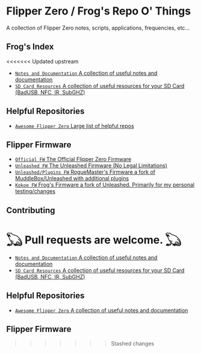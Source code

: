# Flipper Zero / Frog's Repo O' Things
A collection of Flipper Zero notes, scripts, applications, frequencies, etc... 

## Frog's Index
<<<<<<< Updated upstream
- [`Notes and Documentation` A collection of useful notes and documentation](https://github.com/FroggMaster/FlipperZero/tree/main/Notes%20and%20Documentation)
- [`SD Card Resources` A collection of useful resources for your SD Card (BadUSB, NFC, IR, SubGHZ)](https://github.com/FroggMaster/FlipperZero/)

## Helpful Repositories
- [`Awesome Flipper Zero` Large list of helpful repos](https://github.com/djsime1/awesome-flipperzero)

## Flipper Firmware 
- [`Official FW` The Official Flipper Zero Firmware](https://github.com/flipperdevices/flipperzero-firmware)
- [`Unleashed FW` The Unleashed Firmware (No Legal Limitations)](https://github.com/Eng1n33r/flipperzero-firmware)
- [`Unleashed/Plugins FW` RogueMaster's Firmware a fork of MuddleBox/Unleashed with additional plugins](https://github.com/RogueMaster/flipperzero-firmware-wPlugins)
- [`Kokoe FW` Frog's Firmware a fork of Unleashed. Primarily for my personal testing/changes](https://github.com/FroggMaster/flipperzero-kokoe-firmware)

## Contributing
𓆏 Pull requests are welcome. 𓆏
=======
- [`Notes and Documentation` A collection of useful notes and documentation](https://github.com/FroggMaster/Flipper/tree/main/Notes%20and%20Documentation)
- [`SD Card Resources` A collection of useful resources for your SD Card (BadUSB, NFC, IR, SubGHZ)](https://github.com/FroggMaster/Flipper/tree/main/Notes%20and%20Documentation)


## Helpful Repositories
- [`Awesome Flipper Zero` A collection of useful notes and documentation](https://github.com/FroggMaster/Flipper/tree/main/Notes%20and%20Documentation)

## Flipper Firmware 
>>>>>>> Stashed changes
